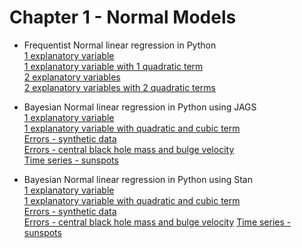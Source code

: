 # Chapter 1 - Normal Models


* Frequentist Normal linear regression in Python  
        [1 explanatory variable](https://github.com/RafaelSdeSouza/Bayes_ESTEC/blob/master/Day_2/Normal/python/Ex1b_normal_x1.py)  
        [1 explanatory variable with 1 quadratic term](https://github.com/RafaelSdeSouza/Bayes_ESTEC/blob/master/Day_2/Normal/python/Ex2b_normal_x1_quadratic.py)  
        [2 explanatory variables](https://github.com/RafaelSdeSouza/Bayes_ESTEC/blob/master/Day_2/Normal/python/Ex3b_normal_x1_x2.py)  
        [2 explanatory variables with 2 quadratic terms](https://github.com/RafaelSdeSouza/Bayes_ESTEC/blob/master/Day_2/Normal/python/Ex4b_normal_x1_x2_quadratic.py)

* Bayesian Normal linear regression in Python using JAGS  
        [1 explanatory variable](https://github.com/RafaelSdeSouza/Bayes_ESTEC/blob/master/Day_2/Normal/python/Ex5b_normal_JAGS_x1.py)  
        [1 explanatory variable with quadratic and cubic term](https://github.com/RafaelSdeSouza/Bayes_ESTEC/blob/master/Day_2/Normal/python/Ex6b_normal_JAGS_x1_quadratic_cubic.py)  
        [Errors - synthetic data](https://github.com/RafaelSdeSouza/Bayes_ESTEC/blob/master/Day_2/Normal/python/Ex1_Errors_in_measurements_JAGS.py)  
        [Errors - central black hole mass and bulge velocity](https://github.com/RafaelSdeSouza/Bayes_ESTEC/blob/master/Day_2/Normal/python/Ex2_M_sigma_JAGS.py)  
        [Time series - sunspots](https://github.com/RafaelSdeSouza/Bayes_ESTEC/blob/master/Day_2/Normal/python/Ex3_sunspot_time_series_JAGS.py)  
        
* Bayesian Normal linear regression in Python using Stan  
        [1 explanatory variable](https://github.com/RafaelSdeSouza/Bayes_ESTEC/blob/master/Day_2/Normal/python/Ex5b_normal_JAGS_x1.py)    
        [1 explanatory variable with quadratic and cubic term](https://github.com/RafaelSdeSouza/Bayes_ESTEC/blob/master/Day_2/Normal/python/Ex6c_normal_Stan_x1_quadratic_cubic.py)  
        [Errors - synthetic data](https://github.com/RafaelSdeSouza/Bayes_ESTEC/blob/master/Day_2/Normal/python/Ex1_Errors_in_measurements.py)  
        [Errors - central black hole mass and bulge velocity](https://github.com/RafaelSdeSouza/Bayes_ESTEC/blob/master/Day_2/Normal/python/Ex2_M_sigma.py)
        [Time series - sunspots](https://github.com/RafaelSdeSouza/Bayes_ESTEC/blob/master/Day_2/Normal/python/Ex3_sunspot_time_series.py)
